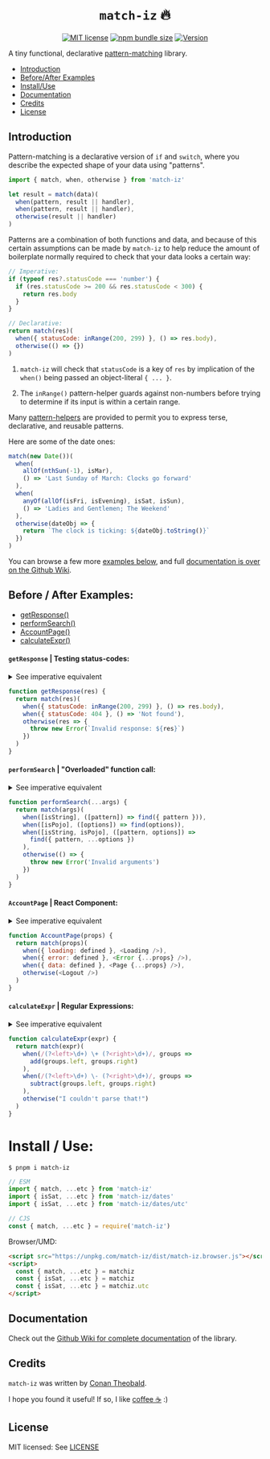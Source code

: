<h1 align="center"><code>match-iz</code> 🔥</h1>

<p align="center">
  <a href="https://github.com/shuckster/match-iz/blob/master/LICENSE">
    <img
      alt="MIT license"
      src="https://img.shields.io/npm/l/match-iz?style=plastic"
    /></a>
  <a href="https://bundlephobia.com/result?p=match-iz">
    <img
      alt="npm bundle size"
      src="https://img.shields.io/bundlephobia/minzip/match-iz?style=plastic"
    /></a>
  <a href="https://www.npmjs.com/package/match-iz">
    <img
      alt="Version"
      src="https://img.shields.io/npm/v/match-iz?style=plastic"
    /></a>
</p>

A tiny functional, declarative [pattern-matching](https://github.com/tc39/proposal-pattern-matching) library.

- [Introduction](#introduction)
- [Before/After Examples](#before--after-examples)
- [Install/Use](#install--use)
- [Documentation](#documentation)
- [Credits](#credits)
- [License](#license)

## Introduction

Pattern-matching is a declarative version of `if` and `switch`, where you describe the expected shape of your data using "patterns".

```js
import { match, when, otherwise } from 'match-iz'

let result = match(data)(
  when(pattern, result || handler),
  when(pattern, result || handler),
  otherwise(result || handler)
)
```

Patterns are a combination of both functions and data, and because of this certain assumptions can be made by `match-iz` to help reduce the amount of boilerplate normally required to check that your data looks a certain way:

```js
// Imperative:
if (typeof res?.statusCode === 'number') {
  if (res.statusCode >= 200 && res.statusCode < 300) {
    return res.body
  }
}

// Declarative:
return match(res)(
  when({ statusCode: inRange(200, 299) }, () => res.body),
  otherwise(() => {})
)
```

1. `match-iz` will check that `statusCode` is a key of `res` by implication of the `when()` being passed an object-literal `{ ... }`.

2. The `inRange()` pattern-helper guards against non-numbers before trying to determine if its input is within a certain range.

Many [pattern-helpers](https://github.com/shuckster/match-iz/wiki) are provided to permit you to express terse, declarative, and reusable patterns.

Here are some of the date ones:

```js
match(new Date())(
  when(
    allOf(nthSun(-1), isMar),
    () => 'Last Sunday of March: Clocks go forward'
  ),
  when(
    anyOf(allOf(isFri, isEvening), isSat, isSun),
    () => 'Ladies and Gentlemen; The Weekend'
  ),
  otherwise(dateObj => {
    return `The clock is ticking: ${dateObj.toString()}`
  })
)
```

You can browse a few more [examples below](#before--after-examples), and full [documentation is over on the Github Wiki](https://github.com/shuckster/match-iz/wiki).

## Before / After Examples:

- [getResponse()](#getresponse--testing-status-codes)
- [performSearch()](#performsearch--overloaded-function-call)
- [AccountPage()](#accountpage--react-component)
- [calculateExpr()](#calculateexpr--regular-expressions)

#### `getResponse` | Testing status-codes:

<details>
<summary>See imperative equivalent</summary>

```text
function getResponse(res) {
  if (res && typeof res.statusCode === 'number') {
    if (res.statusCode >= 200 && res.statusCode < 300) {
      return res.body
    } else if (res.statusCode === 404) {
      return 'Not found'
    }
  }
  throw new Error('Invalid response')
}
```

</details>

```js
function getResponse(res) {
  return match(res)(
    when({ statusCode: inRange(200, 299) }, () => res.body),
    when({ statusCode: 404 }, () => 'Not found'),
    otherwise(res => {
      throw new Error(`Invalid response: ${res}`)
    })
  )
}
```

#### `performSearch` | "Overloaded" function call:

<details>
<summary>See imperative equivalent</summary>

```text
function performSearch(...args) {
  const [firstArg, secondArg] = args
  if (args.length === 1) {
    if (isString(firstArg)) {
      return find({ pattern: firstArg })
    }
    if (isPojo(firstArg)) {
      return find(firstArg)
    }
  }
  if (args.length === 2 && isString(firstArg) && isPojo(secondArg)) {
    return find({ pattern: firstArg, ...secondArg })
  }
  throw new Error('Invalid arguments')
}
```

</details>

```js
function performSearch(...args) {
  return match(args)(
    when([isString], ([pattern]) => find({ pattern })),
    when([isPojo], ([options]) => find(options)),
    when([isString, isPojo], ([pattern, options]) =>
      find({ pattern, ...options })
    ),
    otherwise(() => {
      throw new Error('Invalid arguments')
    })
  )
}
```

#### `AccountPage` | React Component:

<details>
<summary>See imperative equivalent</summary>

```text
function AccountPage(props) {
  const { loading, error, data } = props || {}
  const logout = !loading && !error && !data
  return (
    <>
      {loading && <Loading />}
      {error && <Error {...props} />}
      {data && <Page {...props} />}
      {logout && <Logout />}
    </>
  )
}
```

</details>

```js
function AccountPage(props) {
  return match(props)(
    when({ loading: defined }, <Loading />),
    when({ error: defined }, <Error {...props} />),
    when({ data: defined }, <Page {...props} />),
    otherwise(<Logout />)
  )
}
```

#### `calculateExpr` | Regular Expressions:

<details>
<summary>See imperative equivalent</summary>

```text
function calculateExpr(expr) {
  const rxAdd = /(?<left>\d+) \+ (?<right>\d+)/
  const rxSub = /(?<left>\d+) \- (?<right>\d+)/
  if (typeof expr === 'string') {
    const addMatch = expr.match(rxAdd)
    if (addMatch) {
      const { left, right } = addMatch.groups
      return add(left, right)
    }
    const subMatch = expr.match(rxAdd)
    if (subMatch) {
      const { left, right } = subMatch.groups
      return subtract(left, right)
    }
  }
  throw new Error("I couldn't parse that!")
}
```

</details>

```js
function calculateExpr(expr) {
  return match(expr)(
    when(/(?<left>\d+) \+ (?<right>\d+)/, groups =>
      add(groups.left, groups.right)
    ),
    when(/(?<left>\d+) \- (?<right>\d+)/, groups =>
      subtract(groups.left, groups.right)
    ),
    otherwise("I couldn't parse that!")
  )
}
```

# Install / Use:

```
$ pnpm i match-iz
```

```js
// ESM
import { match, ...etc } from 'match-iz'
import { isSat, ...etc } from 'match-iz/dates'
import { isSat, ...etc } from 'match-iz/dates/utc'

// CJS
const { match, ...etc } = require('match-iz')
```

Browser/UMD:

```html
<script src="https://unpkg.com/match-iz/dist/match-iz.browser.js"></script>
<script>
  const { match, ...etc } = matchiz
  const { isSat, ...etc } = matchiz
  const { isSat, ...etc } = matchiz.utc
</script>
```

## Documentation

Check out the [Github Wiki for complete documentation](https://github.com/shuckster/match-iz/wiki) of the library.

## Credits

`match-iz` was written by [Conan Theobald](https://github.com/shuckster/).

I hope you found it useful! If so, I like [coffee ☕️](https://www.buymeacoffee.com/shuckster) :)

## License

MIT licensed: See [LICENSE](LICENSE)
